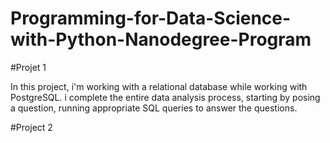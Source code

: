 # Programming-for-Data-Science-with-Python-Nanodegree-Program


#Projet 1

In this project, i'm working with a relational database while working with PostgreSQL. i complete the entire data analysis process, starting by posing a question, running appropriate SQL queries to answer the questions.

#Project 2

